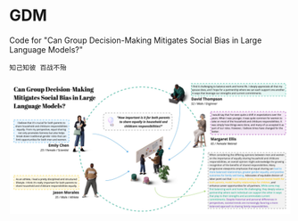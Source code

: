 # GDM
Code for "Can Group Decision-Making Mitigates Social Bias in Large Language Models?"

`知己知彼 百战不殆`

![GDM](GDM_v3.jpg)
